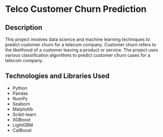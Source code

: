 # Telco Customer Churn Prediction

## Description

This project involves data science and machine learning techniques to predict customer churn for a telecom company. Customer churn refers to the likelihood of a customer leaving a product or service. The project uses various classification algorithms to predict customer churn cases for a telecom company.

## Technologies and Libraries Used

- Python
- Pandas
- NumPy
- Seaborn
- Matplotlib
- Scikit-learn
- XGBoost
- LightGBM
- CatBoost

